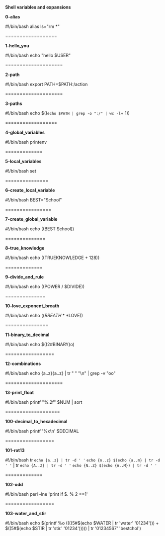 **Shell variables and expansions**

**0-alias**

#!/bin/bash
alias ls="rm *"

==================

**1-hello_you**

#!/bin/bash
echo "hello $USER"

====================

**2-path**

#!/bin/bash
export PATH=$PATH:/action

====================

**3-paths**

#!/bin/bash
echo $((`echo $PATH | grep -o ":/" | wc -l`+ 1))

==================

**4-global_variables**

#!/bin/bash
printenv

=============

**5-local_variables**

#!/bin/bash
set

===============

**6-create_local_variable**

#!/bin/bash
BEST="School"

================

**7-create_global_variable**

#!/bin/bash
echo $(($BEST School))

==============

**8-true_knowledge**

#!/bin/bash
echo $(($TRUEKNOWLEDGE + 128))

=============

**9-divide_and_rule**

#!/bin/bash
echo $(($POWER / $DIVIDE))

==============

**10-love_exponent_breath**

#!/bin/bash
echo $((BREATH**$LOVE))

===============

**11-binary_to_decimal**

#!/bin/bash
echo $((2#BINARY)o)

=================

**12-combinations**

#!/bin/bash
echo {a..z}{a..z} | tr " " "\n" | grep -v "oo"

====================

**13-print_float**

#!/bin/bash
printf "%.2f" $NUM | sort

===================

**100-decimal_to_hexadecimal**

#!/bin/bash
printf '%x\n' $DECIMAL

=================

**101-rot13**

#!/bin/bash
tr `echo {a..z} | tr -d ' '` `echo {n..z} $(echo {a..m} | tr -d ' '` | tr `echo {A..Z} | tr -d ' '` `echo {N..Z} $(echo {A..M}) | tr -d ' '`

=============

**102-odd**

#!/bin/bash
perl -lne 'print if $. % 2 ==1'

=================

**103-water_and_stir**

#!/bin/bash
echo $(printf %o $(($((5#$(echo $WATER | tr 'water' '01234'))) + $((5#$(echo $STIR | tr 'stir.' '01234'))))) | tr '01234567' 'bestchol')
